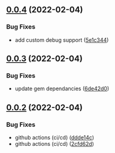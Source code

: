 ## [0.0.4](https://github.com/klueless-io/k_config/compare/v0.0.3...v0.0.4) (2022-02-04)


### Bug Fixes

* add custom debug support ([5e1c344](https://github.com/klueless-io/k_config/commit/5e1c34444a23b7e3e9d50106524ed055e50d2d9b))

## [0.0.3](https://github.com/klueless-io/k_config/compare/v0.0.2...v0.0.3) (2022-02-04)


### Bug Fixes

* update gem dependancies ([6de42d0](https://github.com/klueless-io/k_config/commit/6de42d0d94b447a4a246a8889b4e5c88af3427f2))

## [0.0.2](https://github.com/klueless-io/k_config/compare/v0.0.1...v0.0.2) (2022-02-04)


### Bug Fixes

* github actions (ci/cd) ([ddde14c](https://github.com/klueless-io/k_config/commit/ddde14c614eaf904cc15dc4dc5e2131e1c6ce620))
* github actions (ci/cd) ([2cfd62d](https://github.com/klueless-io/k_config/commit/2cfd62d6c4031008107366efc1fd88c78136fbc4))
